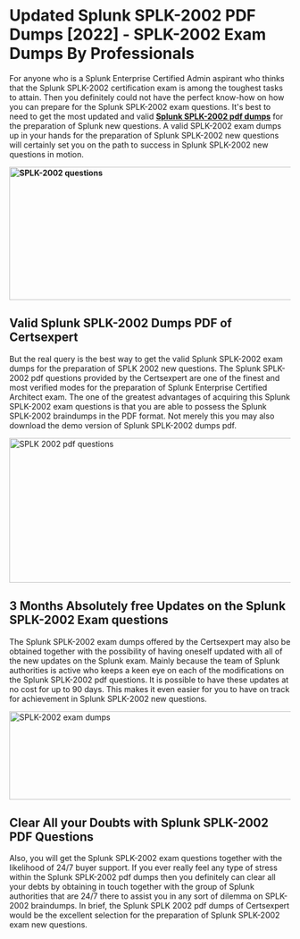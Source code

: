 <h1><strong>Updated Splunk SPLK-2002 PDF Dumps [2022] - SPLK-2002 Exam Dumps By Professionals&nbsp;</strong></h1>
<p><span style="font-weight: 400;">For anyone who is a Splunk Enterprise Certified Admin aspirant who thinks that the Splunk SPLK-2002 certification exam is among the toughest tasks to attain. Then you definitely could not have the perfect know-how on how you can prepare for the Splunk SPLK-2002 exam questions. It's best to need to get the most updated and valid <strong><a href="https://www.certsexpert.com/SPLK-2002-pdf-questions.html">Splunk SPLK-2002 pdf dumps</a></strong> for the preparation of Splunk new questions. A valid  SPLK-2002 exam dumps up in your hands for the preparation of Splunk SPLK-2002 new questions will certainly set you on the path to success in Splunk SPLK-2002 new questions in motion.</span></p>
<p><span style="font-weight: 400;"><strong><img style="display: block; margin-left: auto; margin-right: auto;" src="https://i.ibb.co/QXh983F/73475278-2429792180625311-4586132736837681152-n.jpg" alt="SPLK-2002 questions" width="632" height="238" /></strong></span></p>
<h2><strong>Valid Splunk SPLK-2002 Dumps PDF of Certsexpert</strong></h2>
<p><span style="font-weight: 400;">But the real query is the best way to get the valid Splunk SPLK-2002 exam dumps for the preparation of SPLK 2002 new questions. The Splunk SPLK-2002 pdf questions provided by the Certsexpert are one of the finest and most verified modes for the preparation of Splunk Enterprise Certified Architect exam. The one of the greatest advantages of acquiring this Splunk SPLK-2002 exam questions is that you are able to possess the Splunk SPLK-2002 braindumps in the PDF format. Not merely this you may also download the demo version of Splunk SPLK-2002 dumps pdf.</span></p>
<p><span style="font-weight: 400;"><img style="display: block; margin-left: auto; margin-right: auto;" src="https://i.ibb.co/Jd8hN2L/76714008-3182067705200142-8735104740007870464-n.jpg" alt="SPLK 2002 pdf questions" width="701" height="259" /></span></p>
<h2><strong>3 Months Absolutely free Updates on the Splunk SPLK-2002 Exam questions</strong></h2>
<p><span style="font-weight: 400;">The Splunk SPLK-2002 exam dumps offered by the Certsexpert may also be obtained together with the possibility of having oneself updated with all of the new updates on the Splunk exam. Mainly because the team of Splunk authorities is active who keeps a keen eye on each of the modifications on the Splunk SPLK-2002 pdf questions. It is possible to have these updates at no cost for up to 90 days. This makes it even easier for you to have on track for achievement in Splunk SPLK-2002 new questions.</span></p>
<p><span style="font-weight: 400;"><a href="https://www.certsexpert.com/SPLK-2002-pdf-questions.html"><img style="display: block; margin-left: auto; margin-right: auto;" src="https://i.ibb.co/TMnKrkJ/75398236-424489711531572-5064688549987614720-n.jpg" alt="SPLK-2002 exam dumps" width="714" height="158" /></a></span></p>
<h2><strong>Clear All your Doubts with Splunk SPLK-2002 PDF Questions</strong></h2>
<p>Also, you will get the Splunk SPLK-2002 exam questions together with the likelihood of 24/7 buyer support. If you ever really feel any type of stress within the Splunk SPLK-2002 pdf dumps then you definitely can clear all your debts by obtaining in touch together with the group of Splunk authorities that are 24/7 there to assist you in any sort of dilemma on  SPLK-2002 braindumps. In brief, the Splunk SPLK 2002 pdf dumps of Certsexpert would be the excellent selection for the preparation of Splunk SPLK-2002 exam new questions.</p>
